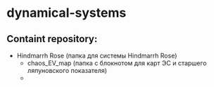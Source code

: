 # dynamical-systems

## Containt repository:
 * Hindmarrh Rose (папка для системы Hindmarrh Rose)
   * chaos_EV_map (папка с блокнотом для карт ЭС и старшего ляпуновского показателя)
   * 
